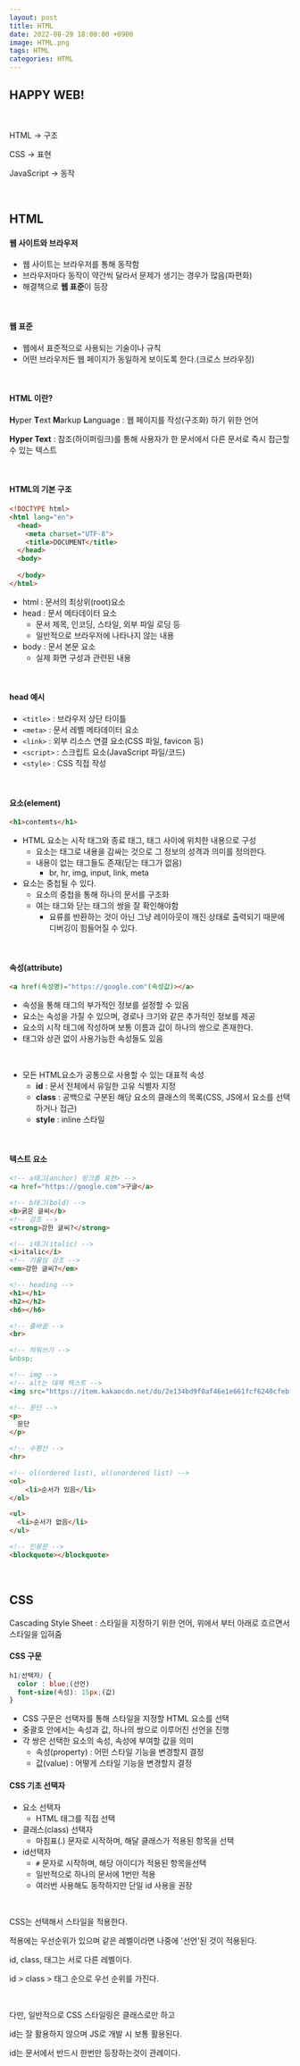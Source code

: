 ```yaml
---
layout: post
title: HTML
date: 2022-08-29 18:00:00 +0900
image: HTML.png
tags: HTML
categories: HTML
---
```


## HAPPY WEB!

<br>

HTML -> 구조

CSS -> 표현

JavaScript -> 동작

<br>

## HTML

#### 웹 사이트와 브라우저

* 웹 사이트는 브라우저를 통해 동작함
* 브라우저마다 동작이 약간씩 달라서 문제가 생기는 경우가 많음(파편화)
* 해결책으로 **웹 표준**이 등장

<br>

#### 웹 표준

* 웹에서 표준적으로 사용되는 기술이나 규칙
* 어떤 브라우저든 웹 페이지가 동일하게 보이도록 한다.(크로스 브라우징)

<br>

#### HTML 이란?

**H**yper **T**ext **M**arkup **L**anguage : 웹 페이지를 작성(구조화) 하기 위한 언어

**Hyper Text** : 참조(하이퍼링크)를 통해 사용자가 한 문서에서 다른 문서로 즉시 접근할 수 있는 텍스트

<br>

#### HTML의 기본 구조

``` html
<!DOCTYPE html>
<html lang="en">
  <head>
    <meta charset="UTF-8">
    <title>DOCUMENT</title>
  </head>
  <body>
    
  </body>
</html>
```

* html : 문서의 최상위(root)요소
* head : 문서 메타데이터 요소
  * 문서 제목, 인코딩, 스타일, 외부 파일 로딩 등
  * 일반적으로 브라우저에 나타나지 않는 내용
* body : 문서 본문 요소
  * 실제 화면 구성과 관련된 내용

<br>

#### head 예시

* `<title>` : 브라우저 상단 타이틀
* `<meta>` : 문서 레벨 메타데이터 요소
* `<link>` : 외부 리소스 연결 요소(CSS 파일, favicon 등)
* `<script>` : 스크립트 요소(JavaScript 파일/코드)
* `<style>` : CSS 직접 작성

<br>

#### 요소(element)

``` html
<h1>contemts</h1>
```

* HTML 요소는 시작 태그와 종료 태그, 태그 사이에 위치한 내용으로 구성
  * 요소는 태그로 내용을 감싸는 것으로 그 정보의 성격과 의미를 정의한다.
  * 내용이 없는 태그들도 존재(닫는 태그가 없음)
    * br, hr, img, input, link, meta
* 요소는 중첩될 수 있다.
  * 요소의 중첩을 통해 하나의 문서를 구조화
  * 여는 태그와 닫는 태그의 쌍을 잘 확인해야함
    * 요류를 반환하는 것이 아닌 그냥 레이아웃이 깨진 상태로 출력되기 때문에 디버깅이 힘들어질 수 있다.

<br>

#### 속성(attribute)

``` html
<a href(속성명)="https://google.com"(속성값)></a>
```

* 속성을 통해 태그의 부가적인 정보를 설정할 수 있음
* 요소는 속성을 가질 수 있으며, 경로나 크기와 같은 추가적인 정보를 제공
* 요소의 시작 태그에 작성하며 보통 이름과 값이 하나의 쌍으로 존재한다.
* 태그와 상관 없이 사용가능한 속성들도 있음

<br>

* 모든 HTML요소가 공통으로 사용할 수 있는 대표적 속성
  * **id** : 문서 전체에서 유일한 고유 식별자 지정
  * **class** : 공백으로 구분된 해당 요소의 클래스의 목록(CSS, JS에서 요소를 선택하거나 접근)
  * **style** : inline 스타일

<br>

#### 텍스트 요소

``` html
<!-- a태그(anchor) 링크를 표현> -->
<a href="https://google.com">구글</a> 

<!-- b태그(bold) -->
<b>굵은 글씨</b>
<!-- 강조 -->
<strong>강한 글씨?</strong>

<!-- i태그(italic) -->
<i>italic</i>
<!-- 기울임 강조 -->
<em>강한 글씨?</em>

<!-- heading -->
<h1></h1>
<h2></h2>
<h6></h6>

<!-- 줄바꿈 -->
<br>

<!-- 띄워쓰기 -->
&nbsp;

<!-- img -->
<!-- alt는 대체 텍스트 -->
<img src="https://item.kakaocdn.net/do/2e134bd9f0af46e1e661fcf6240cfebfa88f7b2cbb72be0bdfff91ad65b168ab" alt="농담곰">

<!-- 문단 -->
<p>
  문단
</p>

<!-- 수평선 -->
<hr>

<!-- ol(ordered list), ul(unordered list) -->
<ol>
	<li>순서가 있음</li>
</ol>

<ul>
  <li>순서가 없음</li>
</ul>

<!-- 인용문 -->
<blockquote></blockquote>
```

<br>

## CSS

Cascading Style Sheet : 스타일을 지정하기 위한 언어, 위에서 부터 아래로 흐르면서 스타일을 입혀줌

#### CSS 구문

``` css
h1(선택자) {
  color : blue;(선언)
  font-size(속성): 15px;(값)
}
```

* CSS 구문은 선택자를 통해 스타일을 지정할 HTML 요소를 선택
* 중괄호 안에서는 속성과 값, 하나의 쌍으로 이루어진 선언을 진행
* 각 쌍은 선택한 요소의 속성, 속성에 부여할 값을 의미
  * 속성(property) : 어떤 스타일 기능을 변경할지 결정
  * 값(value) : 어떻게 스타일 기능을 변경할지 결정



#### CSS 기초 선택자

* 요소 선택자
  * HTML 태그를 직접 선택
* 클래스(class) 선택자
  * 마침표(.) 문자로 시작하며, 해달 클래스가 적용된 항목을 선택
* id선택자
  * `#` 문자로 시작하며, 해당 아이디가 적용된 항목을선택
  * 일반적으로 하나의 문서에 1번만 적용
  * 여러번 사용해도 동작하지만 단일 id 사용을 권장

<br>

CSS는 선택해서 스타일을 적용한다.

적용에는 우선순위가 있으며 같은 레벨이라면 나중에 '선언'된 것이 적용된다.

id, class, 태그는 서로 다른 레벨이다.

id > class > 태그 순으로 우선 순위를 가진다.

<br>

다만, 일반적으로 CSS 스타일링은 클래스로만 하고

id는 잘 활용하지 않으며 JS로 개발 시 보통 활용된다.

id는 문서에서 반드시 한번만 등장하는것이 관례이다.

